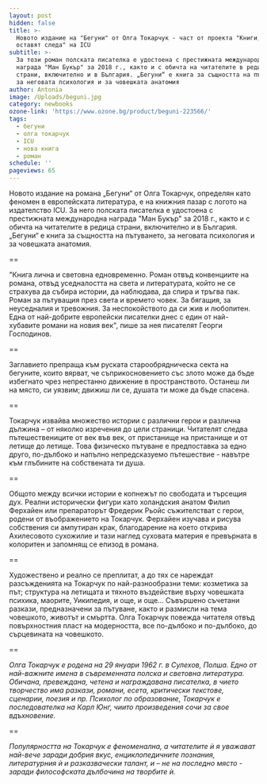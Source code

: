 ```yaml
---
layout: post
hidden: false
title: >-
  Новото издание на "Бегуни" от Олга Токарчук - част от проекта "Книги, които
  оставят следа" на ICU
subtitle: >-
  За този роман полската писателка е удостоена с престижната международна
  награда "Ман Букър" за 2018 г., както и с обичта на читателите в редица
  страни, включително и в България. „Бегуни“ е книга за същността на пътуването,
  за неговата психология и за човешката анатомия
author: Antonia
image: /Uploads/beguni.jpg
category: newbooks
ozone-link: 'https://www.ozone.bg/product/beguni-223566/'
tags:
  - бегуни
  - олга токарчук
  - ICU
  - нова книга
  - роман
schedule: ''
pageviews: 65
---
```

Новото издание на романа „Бегуни“ от Олга Токарчук, определян като феномен в европейската литература, е на книжния пазар с логото на издателство ICU. За него полската писателка е удостоена с престижната международна награда "Ман Букър" за 2018 г., както и с обичта на читателите в редица страни, включително и в България. „Бегуни“ е книга за същността на пътуването, за неговата психология и за човешката анатомия.

\==

"Книга лична и световна едновременно. Роман отвъд конвенциите на романа, отвъд уседналостта на света и литературата, който не се страхува да събира истории, да наблюдава, да спира и тръгва пак. Роман за пътуващия през света и времето човек. За бягащия, за неуседналия и тревожния. За неспокойството да си жив и любопитен. Една от най-добрите европейски писателки днес с един от най-хубавите романи на новия век", пише за нея писателят Георги Господинов.

\==

Заглавието препраща към руската старообрядническа секта на бегуните, които вярват, че съприкосновението със злото може да бъде избегнато чрез непрестанно движение в пространството. Останеш ли на място, си уязвим; движиш ли се, душата ти може да бъде спасена.

\==

Токарчук извайва множество истории с различни герои и различна дължина – от няколко изречения до цели страници. Читателят следва пътешествениците от век във век, от пристанище на пристанище и от летище до летище. Това физическо пътуване е предпоставка за едно друго, по-дълбоко и напълно непредсказуемо пътешествие - навътре към глъбините на собствената ти душа.

\==

Общото между всички истории е копнежът по свободата и търсещия дух. Реални исторически фигури като холандския анатом Филип Ферхайен или препараторът Фредерик Рьойс съжителстват с герои, родени от въображението на Токарчук. Ферхайен изучава и рисува собствения си ампутиран крак, благодарение на което открива Ахилесовото сухожилие и тази наглед суховата материя е превърната в колоритен и запомнящ се епизод в романа.

\==

Художествено и реално се преплитат, а до тях се нареждат разсъжденията на Токарчук по най-разнообразни теми: козметика за път; структура на летищата и тяхното въздействие върху човешката психика, маорите, Уикипедия, и още, и още… Съвършено съчетани разкази, предназначени за пътуване, както и размисли на тема човешкото, животът и смъртта. Олга Токарчук повежда читателя отвъд повърхностния пласт на модерността, все по-дълбоко и по-дълбоко, до сърцевината на човешкото.

\==

_Олга Токарчук е родена на 29 януари 1962 г. в Сулехов, Полша. Едно от най-важните имена в съвременната полска и световна литература. Обичана, превеждана, четена и награждавана писателка, в чието творчество има разкази, романи, есета, критически текстове, сценарии, поезия и пр. Психолог по образование, Токарчук е последователка на Карл Юнг, чиито произведения сочи за свое вдъхновениe._

\==

_Популярността на Токарчук е феноменална, а читателите ѝ я уважават най-вече заради добрия вкус, енциклопедичните познания, литературния ѝ и разказвачески талант, и – не на последно място - заради философската дълбочина на творбите ѝ._
